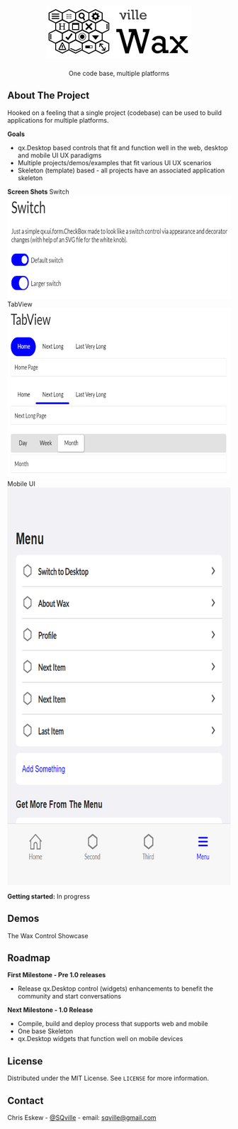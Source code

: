 <!-- PROJECT LOGO -->
<br />
<p align="center">
  <a href="https://github.com/sqville/ville.Wax">
    <img src="ville_Wax.png" alt="Logo">
  </a>

  <h3 align="center"></h3>

  <p align="center">
    One code base, multiple platforms
  </p>
</p>

<!-- ABOUT THE PROJECT -->
## About The Project
Hooked on a feeling that a single project (codebase) can be used to build applications for multiple platforms.

**Goals**
* qx.Desktop based controls that fit and function well in the web, desktop and mobile UI UX paradigms
* Multiple projects/demos/examples that fit various UI UX scenarios
* Skeleton (template) based - all projects have an associated application skeleton

**Screen Shots**
Switch
<img src="screen_capture_Switch.PNG" alt="Switch control for qx.Desktop applications" width="700" height="234">
TabView
<img src="screen_capture_Tabview.PNG" alt="TabView control enhancements for qx.Desktop applications" width="700" height="385">
Mobile UI
<img src="screen_capture_MobileUI.PNG" alt="Mobile UI features for qx.Desktop applications" width="746" height="897">

<!-- GETTING STARTED -->
**Getting started:**
In progress

<!-- DEMO -->
## Demos
The Wax Control Showcase 

<!-- ROADMAP -->
## Roadmap

**First Milestone - Pre 1.0 releases**
* Release qx.Desktop control (widgets) enhancements to benefit the community and start conversations

**Next Milestone - 1.0 Release**
* Compile, build and deploy process that supports web and mobile
* One base Skeleton
* qx.Desktop widgets that function well on mobile devices  

<!-- LICENSE -->
## License

Distributed under the MIT License. See `LICENSE` for more information.

<!-- CONTACT -->
## Contact

Chris Eskew - [@SQville](https://twitter.com/SQville) - email: sqville@gmail.com